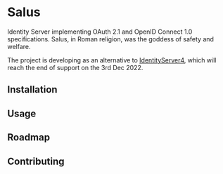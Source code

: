 # Salus

Identity Server implementing OAuth 2.1 and OpenID Connect 1.0 specifications.
Salus, in Roman religion, was the goddess of safety and welfare.

The project is developing as an alternative to [IdentityServer4](https://github.com/IdentityServer/IdentityServer4),
which will reach the end of support on the 3rd Dec 2022.

## Installation

## Usage

## Roadmap

## Contributing
